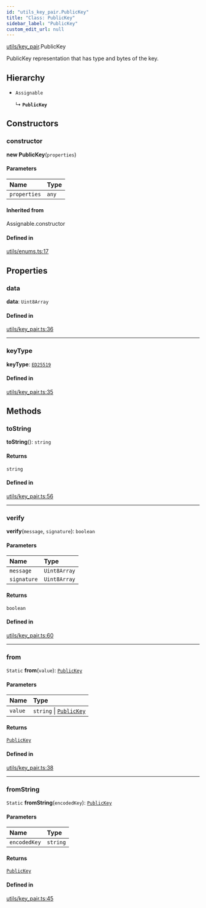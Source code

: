 ```yaml
---
id: "utils_key_pair.PublicKey"
title: "Class: PublicKey"
sidebar_label: "PublicKey"
custom_edit_url: null
---
```


[utils/key_pair](../modules/utils_key_pair.md).PublicKey

PublicKey representation that has type and bytes of the key.

## Hierarchy

- `Assignable`

  ↳ **`PublicKey`**

## Constructors

### constructor

**new PublicKey**(`properties`)

#### Parameters

| Name | Type |
| :------ | :------ |
| `properties` | `any` |

#### Inherited from

Assignable.constructor

#### Defined in

[utils/enums.ts:17](https://github.com/near/near-api-js/blob/ecc6fa8f/packages/near-api-js/src/utils/enums.ts#L17)

## Properties

### data

 **data**: `Uint8Array`

#### Defined in

[utils/key_pair.ts:36](https://github.com/near/near-api-js/blob/ecc6fa8f/packages/near-api-js/src/utils/key_pair.ts#L36)

___

### keyType

 **keyType**: [`ED25519`](../enums/utils_key_pair.KeyType.md#ed25519)

#### Defined in

[utils/key_pair.ts:35](https://github.com/near/near-api-js/blob/ecc6fa8f/packages/near-api-js/src/utils/key_pair.ts#L35)

## Methods

### toString

**toString**(): `string`

#### Returns

`string`

#### Defined in

[utils/key_pair.ts:56](https://github.com/near/near-api-js/blob/ecc6fa8f/packages/near-api-js/src/utils/key_pair.ts#L56)

___

### verify

**verify**(`message`, `signature`): `boolean`

#### Parameters

| Name | Type |
| :------ | :------ |
| `message` | `Uint8Array` |
| `signature` | `Uint8Array` |

#### Returns

`boolean`

#### Defined in

[utils/key_pair.ts:60](https://github.com/near/near-api-js/blob/ecc6fa8f/packages/near-api-js/src/utils/key_pair.ts#L60)

___

### from

`Static` **from**(`value`): [`PublicKey`](utils_key_pair.PublicKey.md)

#### Parameters

| Name | Type |
| :------ | :------ |
| `value` | `string` \| [`PublicKey`](utils_key_pair.PublicKey.md) |

#### Returns

[`PublicKey`](utils_key_pair.PublicKey.md)

#### Defined in

[utils/key_pair.ts:38](https://github.com/near/near-api-js/blob/ecc6fa8f/packages/near-api-js/src/utils/key_pair.ts#L38)

___

### fromString

`Static` **fromString**(`encodedKey`): [`PublicKey`](utils_key_pair.PublicKey.md)

#### Parameters

| Name | Type |
| :------ | :------ |
| `encodedKey` | `string` |

#### Returns

[`PublicKey`](utils_key_pair.PublicKey.md)

#### Defined in

[utils/key_pair.ts:45](https://github.com/near/near-api-js/blob/ecc6fa8f/packages/near-api-js/src/utils/key_pair.ts#L45)

